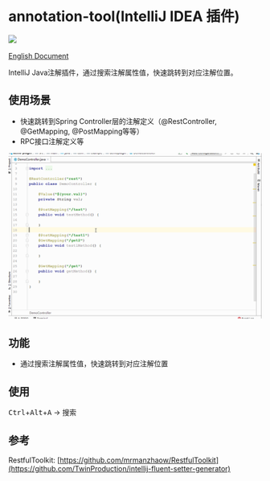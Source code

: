 # annotation-tool(IntelliJ IDEA 插件)

[![](https://img.shields.io/github/v/release/Mengzuozhu/annotation-tool)](https://github.com/Mengzuozhu/annotation-tool/releases)

<a href="README.md">English Document</a>  

IntelliJ Java注解插件，通过搜索注解属性值，快速跳转到对应注解位置。

## 使用场景
- 快速跳转到Spring Controller层的注解定义（@RestController, @GetMapping, @PostMapping等等）
- RPC接口注解定义等

![useDemo](https://github.com/Mengzuozhu/annotation-tool/blob/master/demo/useDemo.gif)

## 功能

- 通过搜索注解属性值，快速跳转到对应注解位置

## 使用

<kbd>Ctrl</kbd>+<kbd>Alt</kbd>+<kbd>A</kbd> -> 搜索


## 参考

RestfulToolkit: [https://github.com/mrmanzhaow/RestfulToolkit](https://github.com/TwinProduction/intellij-fluent-setter-generator)
